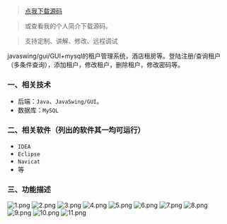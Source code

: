 > [点我下载源码](https://www.notmaker.com/detail/544ae984007942b99134a4d65e9ee605/ghp) 


> 或查看我的个人简介下载源码。

> 支持定制、讲解、修改、远程调试


javaswing/gui/GUI+mysql的租户管理系统，酒店租房等。登陆注册/查询租户（多条件查询），添加租户，修改租户，删除租户，修改密码等。
### 一、相关技术
- 后端：`Java`、`JavaSwing/GUI`。
- 数据库：`MySQL`

### 二、相关软件（列出的软件其一均可运行）
- `IDEA`
- `Eclipse`
- `Navicat`
- 等

### 三、功能描述
![1.png](https://store.ptcc9.top/notmaker/user_upload/ba15bc64d0b24c178659372c9c4386bd/2024-03-02%2000:40:39_1.png)
![2.png](https://store.ptcc9.top/notmaker/user_upload/ba15bc64d0b24c178659372c9c4386bd/2024-03-02%2000:40:42_2.png)
![3.png](https://store.ptcc9.top/notmaker/user_upload/ba15bc64d0b24c178659372c9c4386bd/2024-03-02%2000:40:45_3.png)
![4.png](https://store.ptcc9.top/notmaker/user_upload/ba15bc64d0b24c178659372c9c4386bd/2024-03-02%2000:40:47_4.png)
![5.png](https://store.ptcc9.top/notmaker/user_upload/ba15bc64d0b24c178659372c9c4386bd/2024-03-02%2000:40:50_5.png)
![6.png](https://store.ptcc9.top/notmaker/user_upload/ba15bc64d0b24c178659372c9c4386bd/2024-03-02%2000:40:52_6.png)
![7.png](https://store.ptcc9.top/notmaker/user_upload/ba15bc64d0b24c178659372c9c4386bd/2024-03-02%2000:40:55_7.png)
![8.png](https://store.ptcc9.top/notmaker/user_upload/ba15bc64d0b24c178659372c9c4386bd/2024-03-02%2000:40:57_8.png)
![9.png](https://store.ptcc9.top/notmaker/user_upload/ba15bc64d0b24c178659372c9c4386bd/2024-03-02%2000:41:00_9.png)
![10.png](https://store.ptcc9.top/notmaker/user_upload/ba15bc64d0b24c178659372c9c4386bd/2024-03-02%2000:41:03_10.png)
![11.png](https://store.ptcc9.top/notmaker/user_upload/ba15bc64d0b24c178659372c9c4386bd/2024-03-02%2000:41:06_11.png)
